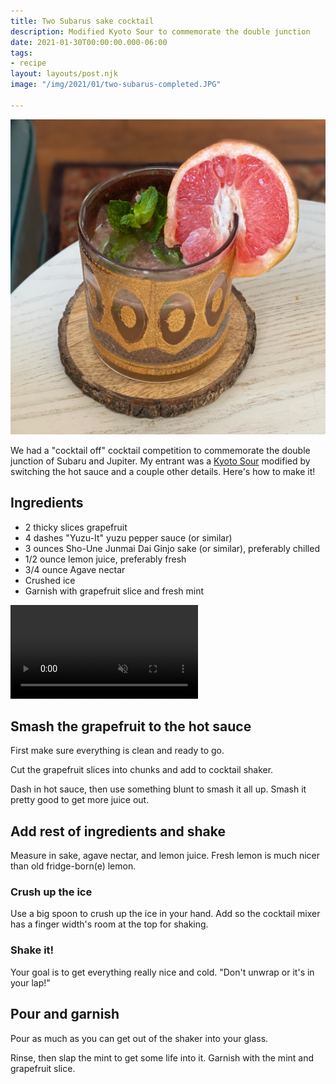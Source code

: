 ```yaml
---
title: Two Subarus sake cocktail
description: Modified Kyoto Sour to commemorate the double junction
date: 2021-01-30T00:00:00.000-06:00
tags:
- recipe
layout: layouts/post.njk
image: "/img/2021/01/two-subarus-completed.JPG"

---
```

![Two Subarus -- picture of cocktail](/img/2021/01/two-subarus-completed.JPG "Two Subarus")

We had a "cocktail off" cocktail competition to commemorate the double junction of Subaru and Jupiter. My entrant was a [Kyoto Sour](https://www.liquor.com/recipes/kyoto-sour/ "Kyoto Sour recipe at liquor.com") modified by switching the hot sauce and a couple other details. Here's how to make it!

## Ingredients

* 2 thicky slices grapefruit
* 4 dashes "Yuzu-It" yuzu pepper sauce (or similar)
* 3 ounces Sho-Une Junmai Dai Ginjo sake (or similar), preferably chilled
* 1/2 ounce lemon juice, preferably fresh
* 3/4 ounce Agave nectar
* Crushed ice
* Garnish with grapefruit slice and fresh mint

<video autoplay loop muted playsinline> <source src="/img/2021/02/two-subarus-howto-lite.mp4" title="Making a Two Subarus" alt="Steps to make the Two Subarus" type="video/mp4"> </video>

## Smash the grapefruit to the hot sauce

First make sure everything is clean and ready to go.

Cut the grapefruit slices into chunks and add to cocktail shaker.

Dash in hot sauce, then use something blunt to smash it all up. Smash it pretty good to get more juice out.

## Add rest of ingredients and shake

Measure in sake, agave nectar, and lemon juice. Fresh lemon is much nicer than old fridge-born(e) lemon.

### Crush up the ice

Use a big spoon to crush up the ice in your hand. Add so the cocktail mixer has a finger width's room at the top for shaking.

### Shake it!

Your goal is to get everything really nice and cold. "Don't unwrap or it's in your lap!"

## Pour and garnish

Pour as much as you can get out of the shaker into your glass.

Rinse, then slap the mint to get some life into it. Garnish with the mint and grapefruit slice.